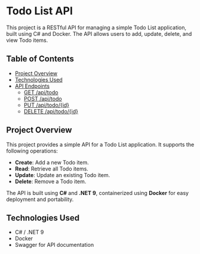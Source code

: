 # Todo List API

This project is a RESTful API for managing a simple Todo List application, built using C# and Docker. The API allows users to add, update, delete, and view Todo items.

## Table of Contents
- [Project Overview](#project-overview)
- [Technologies Used](#technologies-used)
- [API Endpoints](#api-endpoints)
  - [GET /api/todo](#get-apitod)
  - [POST /api/todo](#post-apitod)
  - [PUT /api/todo/{id}](#put-apitodid)
  - [DELETE /api/todo/{id}](#delete-apitodid)

## Project Overview

This project provides a simple API for a Todo List application. It supports the following operations:
- **Create**: Add a new Todo item.
- **Read**: Retrieve all Todo items.
- **Update**: Update an existing Todo item.
- **Delete**: Remove a Todo item.

The API is built using **C#** and **.NET 9**, containerized using **Docker** for easy deployment and portability.

## Technologies Used
- C# / .NET 9
- Docker
- Swagger for API documentation
